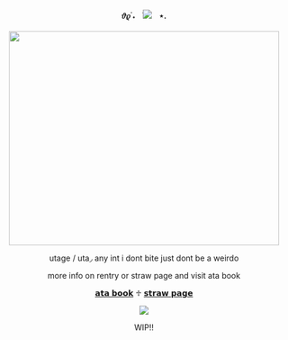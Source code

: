 
<h4 align="center"
 
𝜗𝜚 ࣪˖ㅤׂ![](https://komarev.com/ghpvc/?username=utagez&color=BABABA)ㅤ⋆.

 </h4>
<p align="center">

<p align="center">
<img src="https://64.media.tumblr.com/ab1e892ef547ffbb696c1413b6988a89/51496773fb4b8733-eb/s640x960/d2857ac85476c6b7ebc2e4e0d73783fdd5e58517.pnj" width="480" height="380"> </p> 

<p align="center">  utage / uta◞ any int i dont bite just dont be a weirdo
<p align="center">  more info on rentry or straw page and visit ata book
<p align="center">
 <a href="https://therapyavoiderz.atabook.org/">𝗮𝘁𝗮 𝗯𝗼𝗼𝗸</a> ♱ <a href="https://therapyavoiderz.straw.page/">𝘀𝘁𝗿𝗮𝘄 𝗽𝗮𝗴𝗲</a> 
 
 <p align="center">
 <img src="https://64.media.tumblr.com/4a457acfb4a1ba627806a47c48c12174/1642b772b34cea70-bb/s400x600/8ad1eb4af4f4a7825e8c1db4c4c0d13fc7e2969a.pnj">


<p align="center">


  
  <p align="center"> WIP!!
